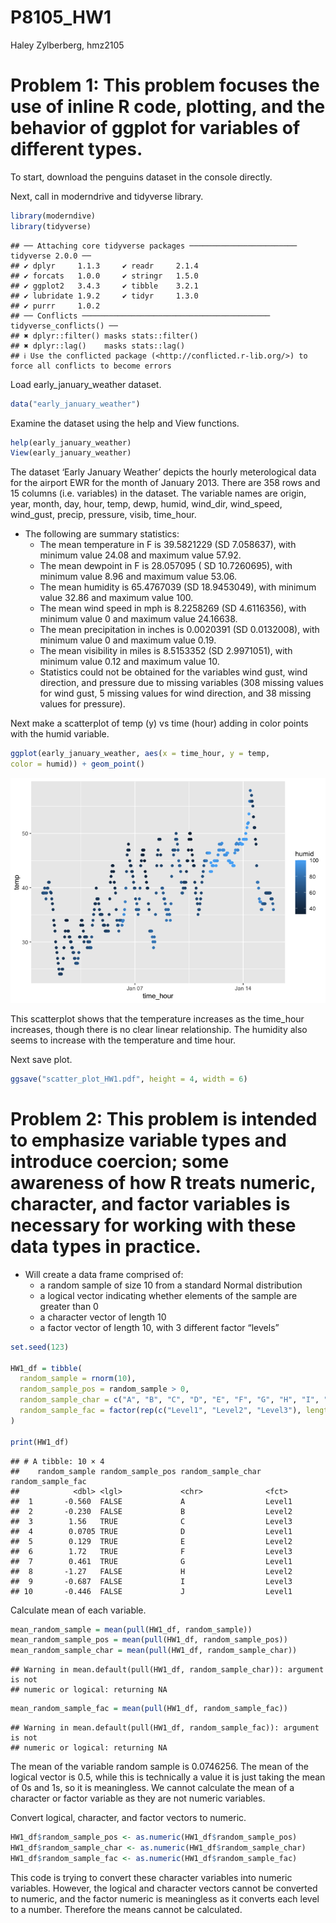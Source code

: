 P8105_HW1
================
Haley Zylberberg, hmz2105

# Problem 1: This problem focuses the use of inline R code, plotting, and the behavior of ggplot for variables of different types.

To start, download the penguins dataset in the console directly.

Next, call in moderndrive and tidyverse library.

``` r
library(moderndive)
library(tidyverse)
```

    ## ── Attaching core tidyverse packages ──────────────────────── tidyverse 2.0.0 ──
    ## ✔ dplyr     1.1.3     ✔ readr     2.1.4
    ## ✔ forcats   1.0.0     ✔ stringr   1.5.0
    ## ✔ ggplot2   3.4.3     ✔ tibble    3.2.1
    ## ✔ lubridate 1.9.2     ✔ tidyr     1.3.0
    ## ✔ purrr     1.0.2     
    ## ── Conflicts ────────────────────────────────────────── tidyverse_conflicts() ──
    ## ✖ dplyr::filter() masks stats::filter()
    ## ✖ dplyr::lag()    masks stats::lag()
    ## ℹ Use the conflicted package (<http://conflicted.r-lib.org/>) to force all conflicts to become errors

Load early_january_weather dataset.

``` r
data("early_january_weather")
```

Examine the dataset using the help and View functions.

``` r
help(early_january_weather)
View(early_january_weather)
```

The dataset ‘Early January Weather’ depicts the hourly meterological
data for the airport EWR for the month of January 2013. There are 358
rows and 15 columns (i.e. variables) in the dataset. The variable names
are origin, year, month, day, hour, temp, dewp, humid, wind_dir,
wind_speed, wind_gust, precip, pressure, visib, time_hour.

- The following are summary statistics:
  - The mean temperature in F is 39.5821229 (SD 7.058637), with minimum
    value 24.08 and maximum value 57.92.
  - The mean dewpoint in F is 28.057095 ( SD 10.7260695), with minimum
    value 8.96 and maximum value 53.06.
  - The mean humidity is 65.4767039 (SD 18.9453049), with minimum value
    32.86 and maximum value 100.
  - The mean wind speed in mph is 8.2258269 (SD 4.6116356), with minimum
    value 0 and maximum value 24.16638.
  - The mean precipitation in inches is 0.0020391 (SD 0.0132008), with
    minimum value 0 and maximum value 0.19.
  - The mean visibility in miles is 8.5153352 (SD 2.9971051), with
    minimum value 0.12 and maximum value 10.
  - Statistics could not be obtained for the variables wind gust, wind
    direction, and pressure due to missing variables (308 missing values
    for wind gust, 5 missing values for wind direction, and 38 missing
    values for pressure).

Next make a scatterplot of temp (y) vs time (hour) adding in color
points with the humid variable.

``` r
ggplot(early_january_weather, aes(x = time_hour, y = temp, 
color = humid)) + geom_point()
```

![](p8105_hw1_hmz2105_files/figure-gfm/yx_scatter-1.png)<!-- -->

This scatterplot shows that the temperature increases as the time_hour
increases, though there is no clear linear relationship. The humidity
also seems to increase with the temperature and time hour.

Next save plot.

``` r
ggsave("scatter_plot_HW1.pdf", height = 4, width = 6)
```

# Problem 2: This problem is intended to emphasize variable types and introduce coercion; some awareness of how R treats numeric, character, and factor variables is necessary for working with these data types in practice.

- Will create a data frame comprised of:
  - a random sample of size 10 from a standard Normal distribution
  - a logical vector indicating whether elements of the sample are
    greater than 0
  - a character vector of length 10
  - a factor vector of length 10, with 3 different factor “levels”

``` r
set.seed(123)

HW1_df = tibble(
  random_sample = rnorm(10),
  random_sample_pos = random_sample > 0,
  random_sample_char = c("A", "B", "C", "D", "E", "F", "G", "H", "I", "J"),
  random_sample_fac = factor(rep(c("Level1", "Level2", "Level3"), length.out = 10))
)

print(HW1_df)
```

    ## # A tibble: 10 × 4
    ##    random_sample random_sample_pos random_sample_char random_sample_fac
    ##            <dbl> <lgl>             <chr>              <fct>            
    ##  1       -0.560  FALSE             A                  Level1           
    ##  2       -0.230  FALSE             B                  Level2           
    ##  3        1.56   TRUE              C                  Level3           
    ##  4        0.0705 TRUE              D                  Level1           
    ##  5        0.129  TRUE              E                  Level2           
    ##  6        1.72   TRUE              F                  Level3           
    ##  7        0.461  TRUE              G                  Level1           
    ##  8       -1.27   FALSE             H                  Level2           
    ##  9       -0.687  FALSE             I                  Level3           
    ## 10       -0.446  FALSE             J                  Level1

Calculate mean of each variable.

``` r
mean_random_sample = mean(pull(HW1_df, random_sample))
mean_random_sample_pos = mean(pull(HW1_df, random_sample_pos))
mean_random_sample_char = mean(pull(HW1_df, random_sample_char))
```

    ## Warning in mean.default(pull(HW1_df, random_sample_char)): argument is not
    ## numeric or logical: returning NA

``` r
mean_random_sample_fac = mean(pull(HW1_df, random_sample_fac))
```

    ## Warning in mean.default(pull(HW1_df, random_sample_fac)): argument is not
    ## numeric or logical: returning NA

The mean of the variable random sample is 0.0746256. The mean of the
logical vector is 0.5, while this is technically a value it is just
taking the mean of 0s and 1s, so it is meaningless. We cannot calculate
the mean of a character or factor variable as they are not numeric
variables.

Convert logical, character, and factor vectors to numeric.

``` r
HW1_df$random_sample_pos <- as.numeric(HW1_df$random_sample_pos)
HW1_df$random_sample_char <- as.numeric(HW1_df$random_sample_char)
HW1_df$random_sample_fac <- as.numeric(HW1_df$random_sample_fac)
```

This code is trying to convert these character variables into numeric
variables. However, the logical and character vectors cannot be
converted to numeric, and the factor numeric is meaningless as it
converts each level to a number. Therefore the means cannot be
calculated.
